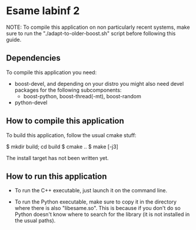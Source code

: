 Esame labinf 2
==============

NOTE:
To compile this application on non particularly recent systems,
make sure to run the "./adapt-to-older-boost.sh" script before
following this guide.

Dependencies
------------

To compile this application you need:

* boost-devel, and depending on your distro you might also
  need devel packages for the following subcomponents:
    * boost-python, boost-thread(-mt), boost-random
* python-devel

How to compile this application
-------------------------------
To build this application, follow the usual cmake stuff:

   $ mkdir build; cd build
   $ cmake ..
   $ make [-j3]

The install target has not been written yet.

How to run this application
---------------------------

* To run the C++ executable, just launch it on the command line.

* To run the Python executable, make sure to copy it in the
directory where there is also "libesame.so". This is because if
you don't do so Python doesn't know where to search for the
library (it is not installed in the usual paths).


